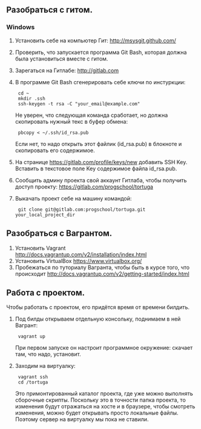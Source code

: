 ## Разобраться с гитом.
### Windows

1. Установить себе на компьютер Гит: http://msysgit.github.com/
2. Проверить, что запускается программа Git Bash, которая должна была установиться вместе с гитом.
3. Зарегаться на Гитлабе: http://gitlab.com
4. В программе Git Bash сгенерировать себе ключи по инстуркции:

        cd ~
        mkdir .ssh
        ssh-keygen -t rsa -C "your_email@example.com"

    Не уверен, что следующая команда сработает, но должна скопировать нужный текс в буфер обмена:

        pbcopy < ~/.ssh/id_rsa.pub

    Если нет, то надо открыть этот файлик (id_rsa.pub) в блокноте и скопировать его содержимое.

5. На странице https://gitlab.com/profile/keys/new добавить SSH Key. Вставить в текстовое поле Key содержимое файла id_rsa.pub.

6. Сообщить админу проекта свой аккаунт Гитлаба, чтобы получить доступ проекту: https://gitlab.com/progschool/tortuga

7. Выкачать проект себе на машину командой:

        git clone git@gitlab.com:progschool/tortuga.git your_local_project_dir


## Разобраться с Вагрантом.

1. Установить Vagrant http://docs.vagrantup.com/v2/installation/index.html
2. Установить VirtualBox https://www.virtualbox.org/
3. Пробежаться по туториалу Вагранта, чтобы быть в курсе того, что происходит http://docs.vagrantup.com/v2/getting-started/index.html

## Работа с проектом.

Чтобы работать с проектом, его придётся время от времени билдить.

1. Под билды открываем отдельную консольку, поднимаем в ней Вагрант:

        vagrant up

    При первом запуске он настроит программное окружение: скачает там, что надо, установит.

2. Заходим на виртуалку:

        vagrant ssh
        cd /tortuga

    Это примонтированный каталог проекта, где уже можно выполнять сборочные скрипты.
    Поскольку это в точности папка проекта, то изменения будут отражаться на хосте 
    и в браузере, чтобы смотреть изменения, можно будет открывать просто локальные файлы.
    Поэтому сервер на виртуалку мы пока не ставили.

